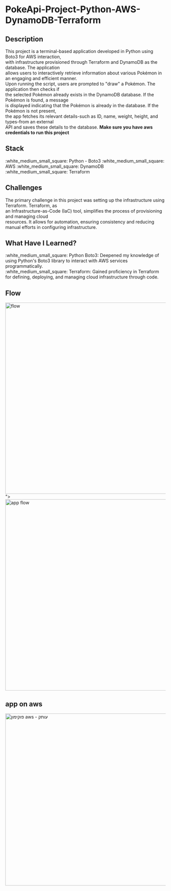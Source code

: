 # PokeApi-Project-Python-AWS-DynamoDB-Terraform

<h2>Description</h2>

<p>
This project is a terminal-based application developed in Python using Boto3 for AWS interaction,</br> with infrastructure provisioned through Terraform and DynamoDB as the database. The application</br> allows users to interactively retrieve information about various Pokémon in an engaging and efficient manner.
</br>
Upon running the script, users are prompted to "draw" a Pokémon. The application then checks if</br> the selected Pokémon already exists in the DynamoDB database. If the Pokémon is found, a message</br> is displayed indicating that the Pokémon is already in the database. If the Pokémon is not present,</br> the app fetches its relevant details-such as ID, name, weight, height, and types-from an external</br> API and saves these details to the database.
<b> Make sure you have aws credentials to run this project </b>

</p>

 <h2> Stack</h2>
:white_medium_small_square: Python - Boto3
:white_medium_small_square: AWS
:white_medium_small_square: DynamoDB
:white_medium_small_square: Terraform
</br>

<h2>Challenges</h2>
<p>
The primary challenge in this project was setting up the infrastructure using Terraform. Terraform, as</br> an Infrastructure-as-Code (IaC) tool, simplifies the process of provisioning and managing cloud</br> resources. It allows for automation, ensuring consistency and reducing manual efforts in configuring infrastructure.
</p>

<h2> What Have I Learned? </h2>
:white_medium_small_square: Python Boto3: Deepened my knowledge of using Python's Boto3 library to interact with AWS services programmatically.
</br>
:white_medium_small_square: Terraform: Gained proficiency in Terraform for defining, deploying, and managing cloud infrastructure through code.

<h2>Flow</h2>
<img width="600" alt="‏‏flow" src="<img width="540" alt="‏‏פוקימון aws - עותק" src="https://github.com/user-attachments/assets/587e3e19-3249-4b9e-8eb5-a1e8f8a3702a">">



<img width="600" alt="app flow" src="https://camo.githubusercontent.com/61c483546646c4586f978bf40d0d4db47ad98f6219393a2e25b9bc18359b79f0/68747470733a2f2f692e6962622e636f2f703364323433632f53637265656e73686f742d323032342d31302d30382d61742d31372d35342d30322e706e67">


<h2>app on aws</h2>
<img width="540" alt="‏‏פוקימון aws - עותק" src="https://github.com/user-attachments/assets/587e3e19-3249-4b9e-8eb5-a1e8f8a3702a">
